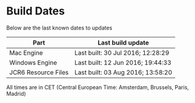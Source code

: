 # Build Dates

Below are the last known dates to updates

Part | Last build update
-----|-----
Mac Engine | Last built: 30 Jul 2016; 12:28:29
Windows Engine | Last built: 12 Jun 2016; 19:44:33
JCR6 Resource Files | Last built: 03 Aug 2016; 13:58:20
All times are in CET (Central European Time: Amsterdam, Brussels, Paris, Madrid)



